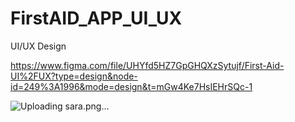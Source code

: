 # FirstAID_APP_UI_UX
 UI/UX Design
 
 https://www.figma.com/file/UHYfd5HZ7GpGHQXzSytujf/First-Aid-UI%2FUX?type=design&node-id=249%3A1996&mode=design&t=mGw4Ke7HsIEHrSQc-1
 
![Uploading sara.png…]()
